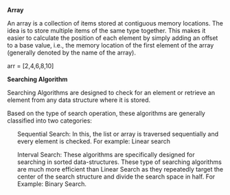 <b>Array</b>

  An array is a collection of items stored at contiguous memory locations. 
  The idea is to store multiple items of the same type together. 
  This makes it easier to calculate the position of each element by simply adding an offset to a base value, i.e., the memory location of the first element of the array (generally denoted by the name of the array).

arr = [2,4,6,8,10]


<b>Searching Algorithm</b>

Searching Algorithms are designed to check for an element or retrieve an element from any data structure where it is stored.

Based on the type of search operation, these algorithms are generally classified into two categories:

<ul>Sequential Search: In this, the list or array is traversed sequentially and every element is checked. For example: Linear search</ul>

<ul>Interval Search: These algorithms are specifically designed for searching in sorted data-structures. These type of searching algorithms are much more efficient than Linear Search as they repeatedly target the center of the search structure and divide the search space in half. For Example: Binary Search.</ul>
